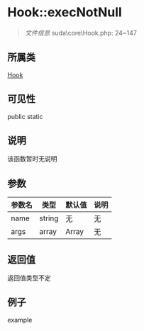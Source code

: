 # Hook::execNotNull

> *文件信息* suda\core\Hook.php: 24~147
## 所属类 

[Hook](../Hook.md)

## 可见性

  public  static
## 说明

该函数暂时无说明

## 参数

| 参数名 | 类型 | 默认值 | 说明 |
|--------|-----|-------|-------|
| name |  string | 无 | 无 |
| args |  array | Array | 无 |

## 返回值
返回值类型不定

## 例子

example